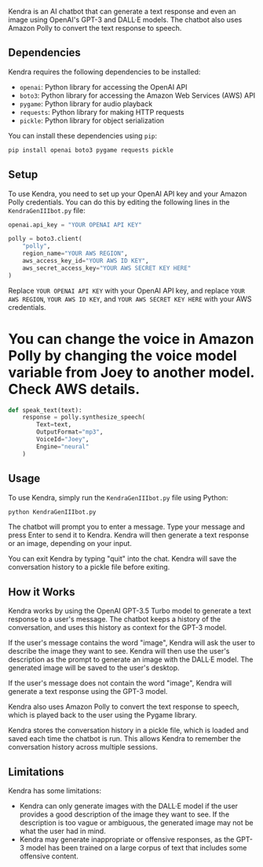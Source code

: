 Kendra is an AI chatbot that can generate a text response and even an image using OpenAI's GPT-3 and DALL·E models. The chatbot also uses Amazon Polly to convert the text response to speech.

## Dependencies

Kendra requires the following dependencies to be installed:

- `openai`: Python library for accessing the OpenAI API
- `boto3`: Python library for accessing the Amazon Web Services (AWS) API
- `pygame`: Python library for audio playback
- `requests`: Python library for making HTTP requests
- `pickle`: Python library for object serialization

You can install these dependencies using `pip`:

```bash
pip install openai boto3 pygame requests pickle
```

## Setup

To use Kendra, you need to set up your OpenAI API key and your Amazon Polly credentials. You can do this by editing the following lines in the `KendraGenIIIbot.py` file:

```python
openai.api_key = "YOUR OPENAI API KEY"

polly = boto3.client(
    "polly",
    region_name="YOUR AWS REGION",
    aws_access_key_id="YOUR AWS ID KEY",
    aws_secret_access_key="YOUR AWS SECRET KEY HERE"
)
```
Replace `YOUR OPENAI API KEY` with your OpenAI API key, and replace `YOUR AWS REGION`, `YOUR AWS ID KEY`, and `YOUR AWS SECRET KEY HERE` with your AWS credentials.

# You can change the voice in Amazon Polly by changing the voice model variable from Joey to another model. Check AWS details.
```python
def speak_text(text):
    response = polly.synthesize_speech(
        Text=text,
        OutputFormat="mp3",
        VoiceId="Joey",
        Engine="neural"
    )
```    


## Usage

To use Kendra, simply run the `KendraGenIIIbot.py` file using Python:

```bash
python KendraGenIIIbot.py
```

The chatbot will prompt you to enter a message. Type your message and press Enter to send it to Kendra. Kendra will then generate a text response or an image, depending on your input.

You can exit Kendra by typing "quit" into the chat. Kendra will save the conversation history to a pickle file before exiting.

## How it Works

Kendra works by using the OpenAI GPT-3.5 Turbo model to generate a text response to a user's message. The chatbot keeps a history of the conversation, and uses this history as context for the GPT-3 model.

If the user's message contains the word "image", Kendra will ask the user to describe the image they want to see. Kendra will then use the user's description as the prompt to generate an image with the DALL·E model. The generated image will be saved to the user's desktop.

If the user's message does not contain the word "image", Kendra will generate a text response using the GPT-3 model.

Kendra also uses Amazon Polly to convert the text response to speech, which is played back to the user using the Pygame library.

Kendra stores the conversation history in a pickle file, which is loaded and saved each time the chatbot is run. This allows Kendra to remember the conversation history across multiple sessions.

## Limitations

Kendra has some limitations:

- Kendra can only generate images with the DALL·E model if the user provides a good description of the image they want to see. If the description is too vague or ambiguous, the generated image may not be what the user had in mind.
- Kendra may generate inappropriate or offensive responses, as the GPT-3 model has been trained on a large corpus of text that includes some offensive content.
